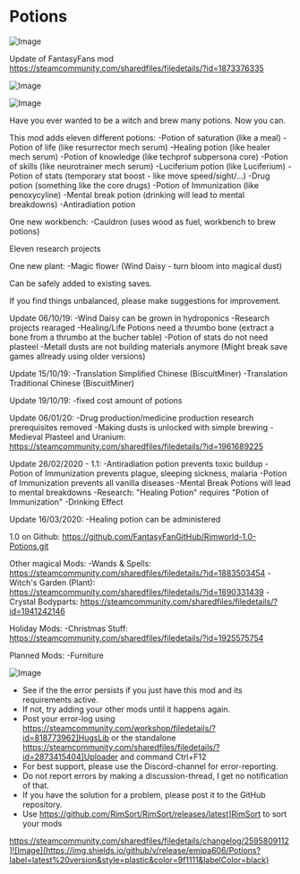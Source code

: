 # Potions

![Image](https://i.imgur.com/buuPQel.png)

Update of FantasyFans mod
https://steamcommunity.com/sharedfiles/filedetails/?id=1873376335

![Image](https://i.imgur.com/pufA0kM.png)

	
![Image](https://i.imgur.com/Z4GOv8H.png)

Have you ever wanted to be a witch and brew many potions. Now you can.

This mod adds eleven different potions:
-Potion of saturation (like a meal)
-Potion of life (like resurrector mech serum)
-Healing potion (like healer mech serum)
-Potion of knowledge (like techprof subpersona core)
-Potion of skills (like neurotrainer mech serum)
-Luciferium potion (like Luciferium)
-Potion of stats (temporary stat boost - like move speed/sight/...)
-Drug potion (something like the core drugs)
-Potion of Immunization (like penoxycyline)
-Mental break potion (drinking will lead to mental breakdowns)
-Antiradiation potion

One new workbench:
-Cauldron (uses wood as fuel, workbench to brew potions)

Eleven research projects

One new plant:
-Magic flower (Wind Daisy - turn bloom into magical dust)


Can be safely added to existing saves.


If you find things unbalanced, please make suggestions for improvement.

Update 06/10/19:
-Wind Daisy can be grown in hydroponics
-Research projects rearaged
-Healing/Life Potions need a thrumbo bone (extract a bone from a thrumbo at the bucher table)
-Potion of stats do not need plasteel
-Metall dusts are not building materials anymore
(Might break save games allready using older versions)

Update 15/10/19:
-Translation Simplified Chinese (BiscuitMiner)
-Translation Traditional Chinese (BiscuitMiner)

Update 19/10/19:
-fixed cost amount of potions

Update 06/01/20:
-Drug production/medicine production research prerequisites removed
-Making dusts is unlocked with simple brewing
-Medieval Plasteel and Uranium: https://steamcommunity.com/sharedfiles/filedetails/?id=1961689225

Update 26/02/2020 - 1.1:
-Antiradiation potion prevents toxic buildup
-Potion of Immunization prevents plague, sleeping sickness, malaria
-Potion of Immunization prevents all vanilla diseases
-Mental Break Potions will lead to mental breakdowns
-Research: "Healing Potion" requires "Potion of Immunization"
-Drinking Effect

Update 16/03/2020:
-Healing potion can be administered


1.0 on Github: https://github.com/FantasyFanGitHub/Rimworld-1.0-Potions.git


Other magical Mods:
-Wands &amp; Spells: https://steamcommunity.com/sharedfiles/filedetails/?id=1883503454
-Witch's Garden (Plant): https://steamcommunity.com/sharedfiles/filedetails/?id=1890331439
-Crystal Bodyparts: https://steamcommunity.com/sharedfiles/filedetails/?id=1941242146

Holiday Mods:
-Christmas Stuff: https://steamcommunity.com/sharedfiles/filedetails/?id=1925575754

Planned Mods:
-Furniture

![Image](https://i.imgur.com/PwoNOj4.png)



-  See if the the error persists if you just have this mod and its requirements active.
-  If not, try adding your other mods until it happens again.
-  Post your error-log using https://steamcommunity.com/workshop/filedetails/?id=818773962]HugsLib or the standalone https://steamcommunity.com/sharedfiles/filedetails/?id=2873415404]Uploader and command Ctrl+F12
-  For best support, please use the Discord-channel for error-reporting.
-  Do not report errors by making a discussion-thread, I get no notification of that.
-  If you have the solution for a problem, please post it to the GitHub repository.
-  Use https://github.com/RimSort/RimSort/releases/latest]RimSort to sort your mods



https://steamcommunity.com/sharedfiles/filedetails/changelog/2595809112]![Image](https://img.shields.io/github/v/release/emipa606/Potions?label=latest%20version&style=plastic&color=9f1111&labelColor=black)

